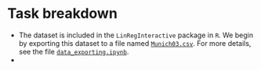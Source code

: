 # Task breakdown
- The dataset is included in the `LinRegInteractive` package in `R`. We begin by exporting this dataset to a file named [`Munich03.csv`](https://github.com/taitran0102/House-price-analysis/tree/main/2_R). For more details, see the file [`data_exporting.ipynb`](https://github.com/taitran0102/House-price-analysis/blob/main/2_R/data_exporting.ipynb).
- 
